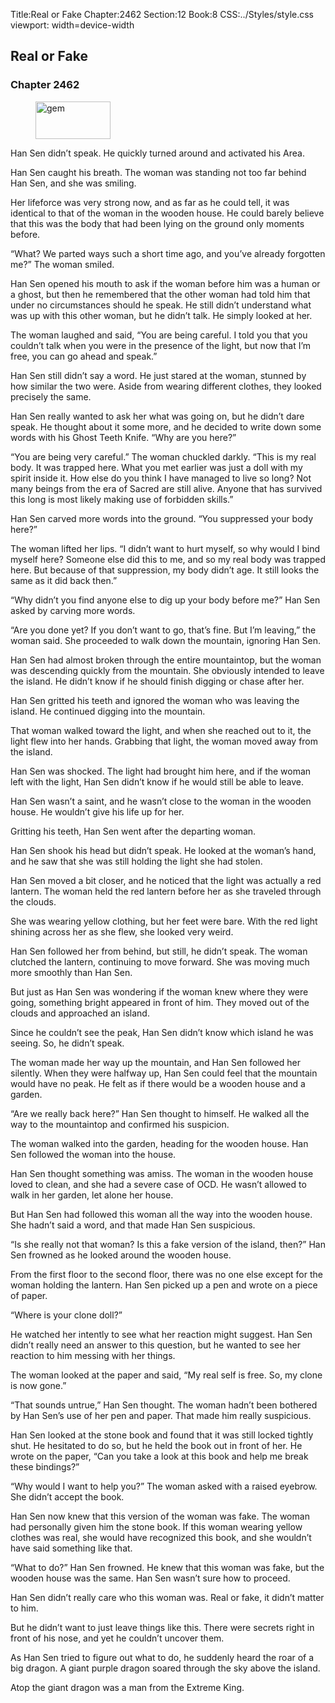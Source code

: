 Title:Real or Fake 
Chapter:2462 
Section:12 
Book:8 
CSS:../Styles/style.css 
viewport: width=device-width
  
## Real or Fake
### Chapter 2462
  
<figure>
	<img src="../Images/gem.gif" alt="gem" id="gem" width="120" height="60" />
</figure>
  

  
Han Sen didn’t speak. He quickly turned around and activated his Area.

Han Sen caught his breath. The woman was standing not too far behind Han Sen, and she was smiling.

Her lifeforce was very strong now, and as far as he could tell, it was identical to that of the woman in the wooden house. He could barely believe that this was the body that had been lying on the ground only moments before.

“What? We parted ways such a short time ago, and you’ve already forgotten me?” The woman smiled.

Han Sen opened his mouth to ask if the woman before him was a human or a ghost, but then he remembered that the other woman had told him that under no circumstances should he speak. He still didn’t understand what was up with this other woman, but he didn’t talk. He simply looked at her.

The woman laughed and said, “You are being careful. I told you that you couldn’t talk when you were in the presence of the light, but now that I’m free, you can go ahead and speak.”

Han Sen still didn’t say a word. He just stared at the woman, stunned by how similar the two were. Aside from wearing different clothes, they looked precisely the same.

Han Sen really wanted to ask her what was going on, but he didn’t dare speak. He thought about it some more, and he decided to write down some words with his Ghost Teeth Knife. “Why are you here?”

“You are being very careful.” The woman chuckled darkly. “This is my real body. It was trapped here. What you met earlier was just a doll with my spirit inside it. How else do you think I have managed to live so long? Not many beings from the era of Sacred are still alive. Anyone that has survived this long is most likely making use of forbidden skills.”

Han Sen carved more words into the ground. “You suppressed your body here?”

The woman lifted her lips. “I didn’t want to hurt myself, so why would I bind myself here? Someone else did this to me, and so my real body was trapped here. But because of that suppression, my body didn’t age. It still looks the same as it did back then.”

“Why didn’t you find anyone else to dig up your body before me?” Han Sen asked by carving more words.

“Are you done yet? If you don’t want to go, that’s fine. But I’m leaving,” the woman said. She proceeded to walk down the mountain, ignoring Han Sen.

Han Sen had almost broken through the entire mountaintop, but the woman was descending quickly from the mountain. She obviously intended to leave the island. He didn’t know if he should finish digging or chase after her.

Han Sen gritted his teeth and ignored the woman who was leaving the island. He continued digging into the mountain.

That woman walked toward the light, and when she reached out to it, the light flew into her hands. Grabbing that light, the woman moved away from the island.

Han Sen was shocked. The light had brought him here, and if the woman left with the light, Han Sen didn’t know if he would still be able to leave.

Han Sen wasn’t a saint, and he wasn’t close to the woman in the wooden house. He wouldn’t give his life up for her.

Gritting his teeth, Han Sen went after the departing woman.

Han Sen shook his head but didn’t speak. He looked at the woman’s hand, and he saw that she was still holding the light she had stolen.

Han Sen moved a bit closer, and he noticed that the light was actually a red lantern. The woman held the red lantern before her as she traveled through the clouds.

She was wearing yellow clothing, but her feet were bare. With the red light shining across her as she flew, she looked very weird.

Han Sen followed her from behind, but still, he didn’t speak. The woman clutched the lantern, continuing to move forward. She was moving much more smoothly than Han Sen.

But just as Han Sen was wondering if the woman knew where they were going, something bright appeared in front of him. They moved out of the clouds and approached an island.

Since he couldn’t see the peak, Han Sen didn’t know which island he was seeing. So, he didn’t speak.

The woman made her way up the mountain, and Han Sen followed her silently. When they were halfway up, Han Sen could feel that the mountain would have no peak. He felt as if there would be a wooden house and a garden.

“Are we really back here?” Han Sen thought to himself. He walked all the way to the mountaintop and confirmed his suspicion.

The woman walked into the garden, heading for the wooden house. Han Sen followed the woman into the house.

Han Sen thought something was amiss. The woman in the wooden house loved to clean, and she had a severe case of OCD. He wasn’t allowed to walk in her garden, let alone her house.

But Han Sen had followed this woman all the way into the wooden house. She hadn’t said a word, and that made Han Sen suspicious.

“Is she really not that woman? Is this a fake version of the island, then?” Han Sen frowned as he looked around the wooden house.

From the first floor to the second floor, there was no one else except for the woman holding the lantern. Han Sen picked up a pen and wrote on a piece of paper.

“Where is your clone doll?”

He watched her intently to see what her reaction might suggest. Han Sen didn’t really need an answer to this question, but he wanted to see her reaction to him messing with her things.

The woman looked at the paper and said, “My real self is free. So, my clone is now gone.”

“That sounds untrue,” Han Sen thought. The woman hadn’t been bothered by Han Sen’s use of her pen and paper. That made him really suspicious.

Han Sen looked at the stone book and found that it was still locked tightly shut. He hesitated to do so, but he held the book out in front of her. He wrote on the paper, “Can you take a look at this book and help me break these bindings?”

“Why would I want to help you?” The woman asked with a raised eyebrow. She didn’t accept the book.

Han Sen now knew that this version of the woman was fake. The woman had personally given him the stone book. If this woman wearing yellow clothes was real, she would have recognized this book, and she wouldn’t have said something like that.

“What to do?” Han Sen frowned. He knew that this woman was fake, but the wooden house was the same. Han Sen wasn’t sure how to proceed.

Han Sen didn’t really care who this woman was. Real or fake, it didn’t matter to him.

But he didn’t want to just leave things like this. There were secrets right in front of his nose, and yet he couldn’t uncover them.

As Han Sen tried to figure out what to do, he suddenly heard the roar of a big dragon. A giant purple dragon soared through the sky above the island.

Atop the giant dragon was a man from the Extreme King.